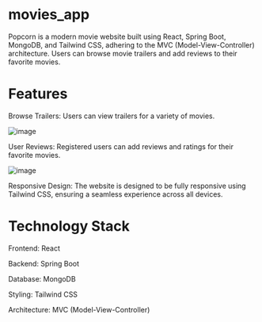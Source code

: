 # movies_app
Popcorn is a modern movie website built using React, Spring Boot, MongoDB, and Tailwind CSS, adhering to the MVC (Model-View-Controller) architecture. Users can browse movie trailers and add reviews to their favorite movies.

# Features
Browse Trailers: Users can view trailers for a variety of movies.

![image](https://github.com/user-attachments/assets/746a3c1b-ced4-4e41-aac3-960c1c28dfd6)


User Reviews: Registered users can add reviews and ratings for their favorite movies.

![image](https://github.com/user-attachments/assets/302bde20-541c-4691-9247-d1f5ff3c0535)


Responsive Design: The website is designed to be fully responsive using Tailwind CSS, ensuring a seamless experience across all devices.

# Technology Stack
Frontend: React

Backend: Spring Boot

Database: MongoDB

Styling: Tailwind CSS

Architecture: MVC (Model-View-Controller)
